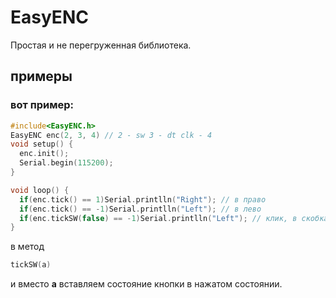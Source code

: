 # EasyENC
Простая и не перегруженная библиотека.
## примеры
### вот пример:

```cpp
#include<EasyENC.h>
EasyENC enc(2, 3, 4) // 2 - sw 3 - dt clk - 4
void setup() {
  enc.init();
  Serial.begin(115200);
}

void loop() {
  if(enc.tick() == 1)Serial.printlln("Right"); // в право
  if(enc.tick() == -1)Serial.printlln("Left"); // в лево
  if(enc.tickSW(false) == -1)Serial.printlln("Left"); // клик, в скобках указываем уровень кнопки при нажатии
}
```
в метод 
```cpp 
tickSW(a)
``` 
и вместо **a** вставляем состояние кнопки в нажатом состоянии.
